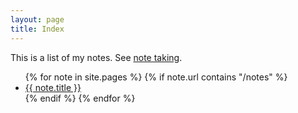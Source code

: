 ```yaml
---
layout: page
title: Index
---
```


This is a list of my notes. See <a href="{% link notes/notetaking.md %}">note taking</a>.

<ul>
{% for note in site.pages %}
    {% if note.url contains "/notes" %}
    <li>
        <a href="{{note.url}}">{{ note.title }}</a>
    </li>
    {% endif %}
{% endfor %}
</ul>
